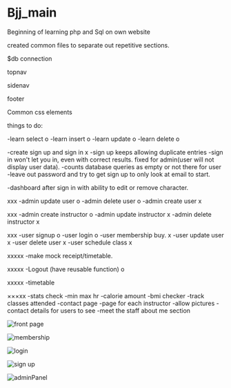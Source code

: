 # Bjj_main

Beginning of learning php and Sql on own website

created common files to separate out repetitive sections.

$db connection

topnav

sidenav

footer 

Common css elements

things to do:

-learn select o
-learn insert o
-learn update o
-learn delete o

-create sign up and sign in x
 -sign up keeps allowing duplicate entries
 -sign in won't let you in, even with correct results. fixed for admin(user will not display user data).
 -counts database queries as empty or not there for user
 -leave out password and try to get sign up to only look at email to start.

-dashboard after sign in with ability to edit or remove character. 

xxx
-admin update user o
-admin delete user o
-admin create user x


xxx
-admin create instructor o
-admin update instructor x
-admin delete instructor x

xxx
-user signup o
-user login o
-user membership buy. x
-user update user x
-user delete user x
-user schedule class x

xxxxx
-make mock receipt/timetable.

xxxxx
-Logout (have reusable function) o

xxxxx
-timetable 

×××xx
-stats check
-min max hr
-calorie amount
-bmi checker
-track classes attended
-contact page
-page for each instructor
  -allow pictures 
  -contact details for users to see
  -meet the staff about me section


![front page](https://user-images.githubusercontent.com/72698786/153197398-f840b20b-6f5c-4fd2-b525-e494f40fe081.JPG)


![membership](https://user-images.githubusercontent.com/72698786/153197480-5c738b8b-d62f-4b1d-a0e1-0a3ad0cfe474.JPG)

![login](https://user-images.githubusercontent.com/72698786/153197509-bc974f84-d7d2-47d7-bc15-5a8e24164044.JPG)

![sign up](https://user-images.githubusercontent.com/72698786/153198370-536d5419-105f-4762-bee6-8cf8407a93a4.JPG)


![adminPanel](https://user-images.githubusercontent.com/72698786/153198397-6ea5a183-3266-4141-995e-71f61c8067eb.JPG)


